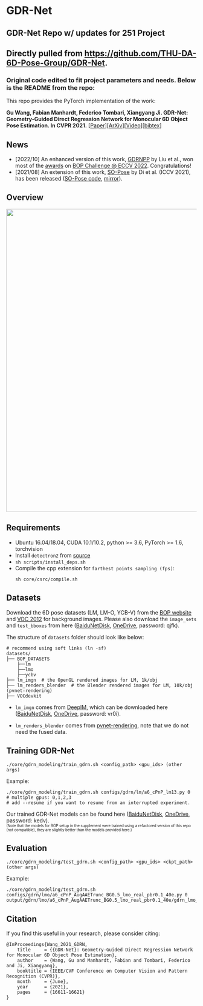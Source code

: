 # GDR-Net

## GDR-Net Repo w/ updates for 251 Project

## Directly pulled from https://github.com/THU-DA-6D-Pose-Group/GDR-Net.

### Original code edited to fit project parameters and needs. Below is the README from the repo:

This repo provides the PyTorch implementation of the work:

**Gu Wang, Fabian Manhardt, Federico Tombari, Xiangyang Ji. GDR-Net: Geometry-Guided Direct Regression Network for Monocular 6D Object Pose Estimation. In CVPR 2021.**
[[Paper](https://openaccess.thecvf.com/content/CVPR2021/html/Wang_GDR-Net_Geometry-Guided_Direct_Regression_Network_for_Monocular_6D_Object_Pose_CVPR_2021_paper.html)][[ArXiv](http://arxiv.org/abs/2102.12145)][[Video](https://www.bilibili.com/video/BV1dU4y1G7Ku?share_source=copy_web)][[bibtex](#Citation)]


## News
* [2022/10] An enhanced version of this work, [GDRNPP](https://github.com/shanice-l/gdrnpp_bop2022.git) by Liu et al., won most of the [awards](http://cmp.felk.cvut.cz/sixd/workshop_2022/slides/bop_challenge_2022_results.pdf) on [BOP Challenge @ ECCV 2022](https://bop.felk.cvut.cz/challenges/bop-challenge-2022/). Congratulations!
* [2021/08] An extension of this work, [SO-Pose](https://arxiv.org/abs/2108.08367) by Di et al. (ICCV 2021), has been released ([SO-Pose code](https://github.com/shangbuhuan13/SO-Pose), [mirror](https://github.com/THU-DA-6D-Pose-Group/SO-Pose)).

## Overview
<p align="center">
<img src='assets/gdrn_architecture.png' width='800'>
<p>



## Requirements
* Ubuntu 16.04/18.04, CUDA 10.1/10.2, python >= 3.6, PyTorch >= 1.6, torchvision
* Install `detectron2` from [source](https://github.com/facebookresearch/detectron2)
* `sh scripts/install_deps.sh`
* Compile the cpp extension for `farthest points sampling (fps)`:
    ```
    sh core/csrc/compile.sh
    ```

## Datasets
Download the 6D pose datasets (LM, LM-O, YCB-V) from the
[BOP website](https://bop.felk.cvut.cz/datasets/) and
[VOC 2012](https://pjreddie.com/projects/pascal-voc-dataset-mirror/)
for background images.
Please also download the `image_sets` and `test_bboxes` from
here ([BaiduNetDisk](https://pan.baidu.com/s/1gGoZGkuMYxhU9LBKxuSz0g), [OneDrive](https://1drv.ms/u/s!Ah83ZdJvIaBnnjqVy9Eyn0yxDb8i?e=0Q3qRU), password: qjfk).

The structure of `datasets` folder should look like below:
```
# recommend using soft links (ln -sf)
datasets/
├── BOP_DATASETS
    ├──lm
    ├──lmo
    ├──ycbv
├── lm_imgn  # the OpenGL rendered images for LM, 1k/obj
├── lm_renders_blender  # the Blender rendered images for LM, 10k/obj (pvnet-rendering)
├── VOCdevkit
```

* `lm_imgn` comes from [DeepIM](https://github.com/liyi14/mx-DeepIM), which can be downloaded here ([BaiduNetDisk](https://pan.baidu.com/s/1e9SJoqb0EmyqVLEVlbNQIA), [OneDrive](https://1drv.ms/u/s!Ah83ZdJvIaBnoEz5BM4Ho6_W_UUA?e=pj7Y7i), password: vr0i).

* `lm_renders_blender` comes from [pvnet-rendering](https://github.com/zju3dv/pvnet-rendering), note that we do not need the fused data.


## Training GDR-Net
`./core/gdrn_modeling/train_gdrn.sh <config_path> <gpu_ids> (other args)`

Example:
```
./core/gdrn_modeling/train_gdrn.sh configs/gdrn/lm/a6_cPnP_lm13.py 0  # multiple gpus: 0,1,2,3
# add --resume if you want to resume from an interrupted experiment.
```


Our trained GDR-Net models can be found here ([BaiduNetDisk](https://pan.baidu.com/s/1_MEZJBd67hdxcE8JzmnOtA), [OneDrive](https://1drv.ms/u/s!Ah83ZdJvIaBnnj88MpeoTjXtge8R?e=hzjxLE), password: kedv). <br />
<sub><sup>(Note that the models for BOP setup in the supplement were trained using a refactored version of this repo (not compatible), they are slightly better than the models provided here.)</sup></sub>


## Evaluation
`./core/gdrn_modeling/test_gdrn.sh <config_path> <gpu_ids> <ckpt_path> (other args)`

Example:
```
./core/gdrn_modeling/test_gdrn.sh configs/gdrn/lmo/a6_cPnP_AugAAETrunc_BG0.5_lmo_real_pbr0.1_40e.py 0 output/gdrn/lmo/a6_cPnP_AugAAETrunc_BG0.5_lmo_real_pbr0.1_40e/gdrn_lmo_real_pbr.pth
```


## Citation
If you find this useful in your research, please consider citing:
```
@InProceedings{Wang_2021_GDRN,
    title     = {{GDR-Net}: Geometry-Guided Direct Regression Network for Monocular 6D Object Pose Estimation},
    author    = {Wang, Gu and Manhardt, Fabian and Tombari, Federico and Ji, Xiangyang},
    booktitle = {IEEE/CVF Conference on Computer Vision and Pattern Recognition (CVPR)},
    month     = {June},
    year      = {2021},
    pages     = {16611-16621}
}
```
